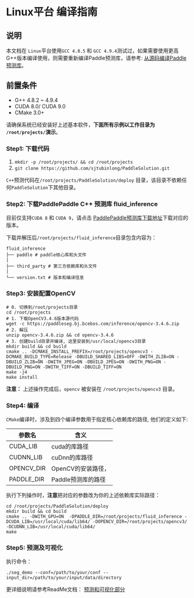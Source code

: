 # Linux平台 编译指南

## 说明
本文档在 `Linux`平台使用`GCC 4.8.5` 和 `GCC 4.9.4`测试过，如果需要使用更高G++版本编译使用，则需要重新编译Paddle预测库，请参考: [从源码编译Paddle预测库](https://www.paddlepaddle.org.cn/documentation/docs/zh/develop/advanced_usage/deploy/inference/build_and_install_lib_cn.html#id15)。

## 前置条件
* G++ 4.8.2 ~ 4.9.4
* CUDA 8.0/ CUDA 9.0
* CMake 3.0+

请确保系统已经安装好上述基本软件，**下面所有示例以工作目录为 `/root/projects/`演示**。

### Step1: 下载代码

1. `mkdir -p /root/projects/ && cd /root/projects`
2. `git clone https://github.com/sjtubinlong/PaddleSolution.git`

`C++`预测代码在`/root/projects/PaddleSolution/deploy` 目录，该目录不依赖任何`PaddleSolution`下其他目录。


### Step2: 下载PaddlePaddle C++ 预测库 fluid_inference

目前仅支持`CUDA 8` 和 `CUDA 9`，请点击 [PaddlePaddle预测库下载地址](https://www.paddlepaddle.org.cn/documentation/docs/zh/develop/advanced_usage/deploy/inference/build_and_install_lib_cn.html)下载对应的版本。


下载并解压后`/root/projects/fluid_inference`目录包含内容为：
```
fluid_inference
├── paddle # paddle核心库和头文件
|
├── third_party # 第三方依赖库和头文件
|
└── version.txt # 版本和编译信息
```

### Step3: 安装配置OpenCV

```shell
# 0. 切换到/root/projects目录
cd /root/projects
# 1. 下载OpenCV3.4.6版本源代码
wget -c https://paddleseg.bj.bcebos.com/inference/opencv-3.4.6.zip
# 2. 解压
unzip opencv-3.4.6.zip && cd opencv-3.4.6
# 3. 创建build目录并编译, 这里安装到/usr/local/opencv3目录
mkdir build && cd build
cmake .. -DCMAKE_INSTALL_PREFIX=/root/projects/opencv3 -DCMAKE_BUILD_TYPE=Release -DBUILD_SHARED_LIBS=OFF -DWITH_ZLIB=ON -DBUILD_ZLIB=ON -DWITH_JPEG=ON -DBUILD_JPEG=ON -DWITH_PNG=ON -DBUILD_PNG=ON -DWITH_TIFF=ON -DBUILD_TIFF=ON
make -j4
make install
```

**注意：** 上述操作完成后，`opencv` 被安装在 `/root/projects/opencv3` 目录。

### Step4: 编译

`CMake`编译时，涉及到四个编译参数用于指定核心依赖库的路径, 他们的定义如下:

|  参数名   | 含义  |
|  ----  | ----  |
| CUDA_LIB  | cuda的库路径 |
| CUDNN_LIB | cuDnn的库路径|
| OPENCV_DIR  | OpenCV的安装路径， |
| PADDLE_DIR | Paddle预测库的路径 |

执行下列操作时，**注意**把对应的参数改为你的上述依赖库实际路径：

```shell
cd /root/projects/PaddleSolution/deploy
mkdir build && cd build
cmake .. -DWITH_GPU=ON  -DPADDLE_DIR=/root/projects/fluid_inference -DCUDA_LIB=/usr/local/cuda/lib64/ -DOPENCV_DIR=/root/projects/opencv3/ -DCUDNN_LIB=/usr/local/cuda/lib64/
make
```


### Step5: 预测及可视化

执行命令：

```
./seg_demo --conf=/path/to/your/conf --input_dir=/path/to/your/input/data/directory
```

更详细说明请参考ReadMe文档： [预测和可视化部分](../README.md)
